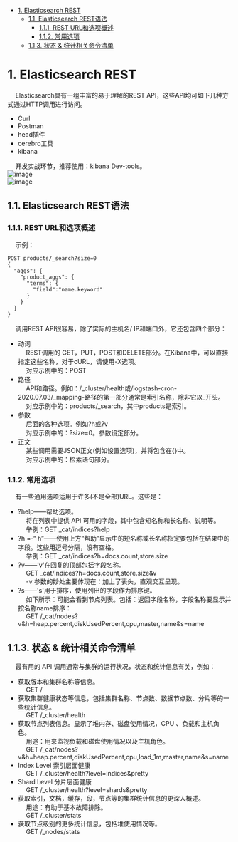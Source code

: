

<!-- TOC -->

- [1. Elasticsearch REST](#1-elasticsearch-rest)
    - [1.1. Elasticsearch REST语法](#11-elasticsearch-rest语法)
        - [1.1.1. REST URL和选项概述](#111-rest-url和选项概述)
        - [1.1.2. 常用选项](#112-常用选项)
    - [1.1.3. 状态 & 统计相关命令清单](#113-状态--统计相关命令清单)

<!-- /TOC -->

# 1. Elasticsearch REST  
<!-- 
干货 | Elasticsearch 开发实战常用命令清单 
https://mp.weixin.qq.com/s/5vdAd8_x056HGYvRjsdzcQ
-->
&emsp; Elasticsearch具有一组丰富的易于理解的REST API，这些API均可如下几种方式通过HTTP调用进行访问。  

* Curl
* Postman
* head插件
* cerebro工具
* kibana  

&emsp; 开发实战环节，推荐使用：kibana Dev-tools。  
![image](https://gitee.com/wt1814/pic-host/raw/master/images/ES/es-108.png)  
![image](https://gitee.com/wt1814/pic-host/raw/master/images/ES/es-22.png)  

## 1.1. Elasticsearch REST语法   
### 1.1.1. REST URL和选项概述  
&emsp; 示例：  

```text
POST products/_search?size=0
{
  "aggs": {
    "product_aggs": {
      "terms": {
        "field":"name.keyword"
      }
    }
  }
}
```

&emsp; 调用REST API很容易，除了实际的主机名/ IP和端口外，它还包含四个部分：  

* 动词  
&emsp; REST调用的 GET，PUT，POST和DELETE部分。在Kibana中，可以直接指定这些名称，对于cURL，请使用-X选项。  
&emsp; 对应示例中的：POST  
* 路径  
&emsp; API和路径。例如：/_cluster/health或/logstash-cron-2020.07.03/_mapping-路径的第一部分通常是索引名称，除非它以_开头。  
&emsp; 对应示例中的：products/_search，其中products是索引。  
* 参数  
&emsp; 后面的各种选项。例如?h或?v    
&emsp; 对应示例中的：?size=0。参数设定部分。  
* 正文  
&emsp; 某些调用需要JSON正文(例如设置选项)，并将包含在{}中。  
&emsp; 对应示例中的：检索语句部分。  

### 1.1.2. 常用选项  
&emsp; 有一些通用选项适用于许多(不是全部)URL。这些是：  

* ?help——帮助选项。  
&emsp; 将在列表中提供 API 可用的字段，其中包含短名称和长名称、说明等。  
&emsp; 举例：GET _cat/indices?help  
* ?h =-“ h”——使用上方“帮助”显示中的短名称或长名称指定要包括在结果中的字段。这些用逗号分隔，没有空格。  
&emsp; 举例：GET _cat/indices?h=docs.count,store.size  
* ?v——'v'在回复的顶部包括字段名称。  
&emsp; GET _cat/indices?h=docs.count,store.size&v  
&emsp; -v 参数的妙处主要体现在：加上了表头，直观交互呈现。  
* ?s——'s'用于排序，使用列出的字段作为排序键。  
&emsp; 如下所示：可能会看到节点列表。包括：返回字段名称，字段名称要显示并按名称name排序：  
&emsp; GET /_cat/nodes?v&h=heap.percent,diskUsedPercent,cpu,master,name&s=name


## 1.1.3. 状态 & 统计相关命令清单  
&emsp; 最有用的 API 调用通常与集群的运行状况，状态和统计信息有关，例如：  

* 获取版本和集群名称等信息。  
&emsp; GET /   
* 获取集群健康状态等信息，包括集群名称、节点数、数据节点数、分片等的一些统计信息。  
&emsp; GET /_cluster/health  
* 获取节点列表信息。显示了堆内存、磁盘使用情况，CPU 、负载和主机角色。  
&emsp; 用途：用来监视负载和磁盘使用情况以及主机角色。  
&emsp; GET /_cat/nodes?v&h=heap.percent,diskUsedPercent,cpu,load_1m,master,name&s=name  
* Index Level 索引层面健康  
&emsp; GET /_cluster/health?level=indices&pretty  
* Shard Level 分片层面健康  
&emsp; GET /_cluster/health?level=shards&pretty  
* 获取索引，文档，缓存，段，节点等的集群统计信息的更深入概述。  
&emsp; 用途：有助于基本故障排除。  
&emsp; GET /_cluster/stats   
* 获取节点级别的更多统计信息，包括堆使用情况等。  
&emsp; GET /_nodes/stats   
